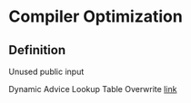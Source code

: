 # Compiler Optimization

## Definition

Unused public input

Dynamic Advice Lookup Table Overwrite [link](https://github.com/zcash/halo2/pull/715)